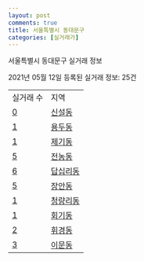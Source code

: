 ```yaml
---
layout: post
comments: true
title: 서울특별시 동대문구
categories: [실거래가]
---
```


서울특별시 동대문구 실거래 정보

2021년 05월 12일 등록된 실거래 정보: 25건


<table>
  <tr>
    <td>실거래 수</td>
    <td>지역</td>
  </tr>

  
  <tr>
    <td><a href="1123010100.html">0</a></td>
    <td><a href="1123010100.html">신설동</a></td>
  </tr>
    

  <tr>
    <td><a href="1123010200.html">1</a></td>
    <td><a href="1123010200.html">용두동</a></td>
  </tr>
    

  <tr>
    <td><a href="1123010300.html">1</a></td>
    <td><a href="1123010300.html">제기동</a></td>
  </tr>
    

  <tr>
    <td><a href="1123010400.html">5</a></td>
    <td><a href="1123010400.html">전농동</a></td>
  </tr>
    

  <tr>
    <td><a href="1123010500.html">6</a></td>
    <td><a href="1123010500.html">답십리동</a></td>
  </tr>
    

  <tr>
    <td><a href="1123010600.html">5</a></td>
    <td><a href="1123010600.html">장안동</a></td>
  </tr>
    

  <tr>
    <td><a href="1123010700.html">1</a></td>
    <td><a href="1123010700.html">청량리동</a></td>
  </tr>
    

  <tr>
    <td><a href="1123010800.html">1</a></td>
    <td><a href="1123010800.html">회기동</a></td>
  </tr>
    

  <tr>
    <td><a href="1123010900.html">2</a></td>
    <td><a href="1123010900.html">휘경동</a></td>
  </tr>
    

  <tr>
    <td><a href="1123011000.html">3</a></td>
    <td><a href="1123011000.html">이문동</a></td>
  </tr>
    


</table>
    